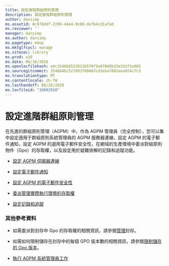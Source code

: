 ```yaml
---
title: 設定進階群組原則管理
description: 設定進階群組原則管理
author: dansimp
ms.assetid: 8c978ddf-2789-44e4-9c08-de7b4cd1afa0
ms.reviewer: ''
manager: dansimp
ms.author: dansimp
ms.pagetype: mdop
ms.mktglfcycl: manage
ms.sitesec: library
ms.prod: w10
ms.date: 06/16/2016
ms.openlocfilehash: a4c1546b8523811b570f3e87868b33e331f3a965
ms.sourcegitcommit: 354664bc527d93f80687cd2eba70d1eea024c7c3
ms.translationtype: MT
ms.contentlocale: zh-TW
ms.lasthandoff: 06/26/2020
ms.locfileid: "10802910"
---
```

# 設定進階群組原則管理


在先進的群組原則管理（AGPM）中，作為 AGPM 管理員（完全控制），您可以集中設定適用于群組原則系統管理員的 AGPM 服務器連線，設定 AGPM 的電子郵件通知，設定 AGPM 的選用電子郵件安全性，在網域的生產環境中委派對組原則物件（Gpo）的存取權，以及設定用於疑難排解的記錄和追蹤功能。

-   [設定 AGPM 伺服器連線](configure-agpm-server-connections-agpm40.md)

-   [設定電子郵件通知](configure-e-mail-notification-agpm40.md)

-   [設定 AGPM 的電子郵件安全性](configure-e-mail-security-for-agpm-agpm40.md)

-   [委派管理實際執行環境的存取權](delegate-access-to-the-production-environment-agpm40.md)

-   [設定記錄和追蹤](configure-logging-and-tracing-agpm40.md)

### 其他參考資料

-   如需委派對封存中 Gpo 的存取權的相關資訊，請參閱[管理](managing-the-archive-agpm40.md)封存。

-   如需如何限制儲存在封存中的每個 GPO 版本數的相關資訊，請參閱[限制儲存的 Gpo 版本](limit-the-gpo-versions-stored-agpm40.md)。

-   [執行 AGPM 系統管理員工作](performing-agpm-administrator-tasks-agpm40.md)

 

 





